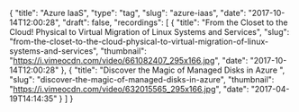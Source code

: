 {
  "title": "Azure IaaS",
  "type": "tag",
  "slug": "azure-iaas",
  "date": "2017-10-14T12:00:28",
  "draft": false,
  "recordings": [
    {
      "title": "From the Closet to the Cloud! Physical to Virtual Migration of Linux Systems and Services",
      "slug": "from-the-closet-to-the-cloud-physical-to-virtual-migration-of-linux-systems-and-services",
      "thumbnail": "https://i.vimeocdn.com/video/661082407_295x166.jpg",
      "date": "2017-10-14T12:00:28"
    },
    {
      "title": "Discover the Magic of Managed Disks in Azure ",
      "slug": "discover-the-magic-of-managed-disks-in-azure",
      "thumbnail": "https://i.vimeocdn.com/video/632015565_295x166.jpg",
      "date": "2017-04-19T14:14:35"
    }
  ]
}